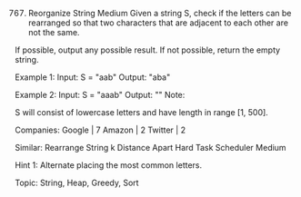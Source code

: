 767. Reorganize String
Medium
Given a string S, check if the letters can be rearranged so that two characters that are adjacent to each other are not the same.

If possible, output any possible result.  If not possible, return the empty string.

Example 1:
Input: S = "aab"
Output: "aba"

Example 2:
Input: S = "aaab"
Output: ""
Note:

S will consist of lowercase letters and have length in range [1, 500].
 

Companies: Google | 7 Amazon | 2 Twitter | 2

Similar: 
Rearrange String k Distance Apart Hard
Task Scheduler Medium

Hint 1:
Alternate placing the most common letters.

Topic: String, Heap, Greedy, Sort
